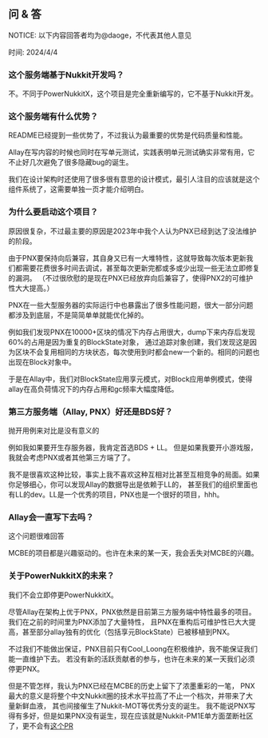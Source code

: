 ## 问 & 答

NOTICE: 以下内容回答者均为@daoge，不代表其他人意见

时间: 2024/4/4

### 这个服务端基于Nukkit开发吗？

不。不同于PowerNukkitX，这个项目是完全重新编写的，它不基于Nukkit开发。

### 这个服务端有什么优势？

README已经提到一些优势了，不过我认为最重要的优势是代码质量和性能。

Allay在写内容的时候也同时在写单元测试，实践表明单元测试确实非常有用，它不止好几次避免了很多隐藏bug的诞生。

我们在设计架构时还使用了很多很有意思的设计模式，最引人注目的应该就是这个组件系统了，这需要单独一页才能介绍明白。

### 为什么要启动这个项目？

原因很复杂，不过最主要的原因是2023年中我个人认为PNX已经到达了没法维护的阶段。

由于PNX要保持向后兼容，其自身又已有一大堆特性，这就导致每次版本更新我们都需要花费很多时间去调试，甚至每次更新完都或多或少出现一些无法立即修复的漏洞。
（不过很欣慰的是现在PNX已经放弃向后兼容了，使得PNX2的可维护性大大提高。）

PNX在一些大型服务器的实际运行中也暴露出了很多性能问题，很大一部分问题都涉及到底层，不是简简单单就能优化掉的。

例如我们发现PNX在10000+区块的情况下内存占用很大，dump下来内存后发现60%的占用是因为重复的BlockState对象，
通过追踪对象创建，我们发现这是因为区块不会复用相同的方块状态，每次使用到时都会new一个新的。相同的问题也出现在Block对象中。

于是在Allay中，我们对BlockState应用享元模式，对Block应用单例模式，使得allay在高负荷情况下的内存占用和gc频率大幅度降低。

### 第三方服务端（Allay, PNX）好还是BDS好？

抛开用例来对比是没有意义的

例如我如果要开生存服务器，我肯定首选BDS + LL。
但是如果我要开小游戏服，我就会考虑PNX或者其他第三方端了了。

我不是很喜欢这种比较，事实上我不喜欢这种互相对比甚至互相竞争的局面。如果你足够细心，你可以发现Allay的数据导出是依赖于LL的，
甚至我们的组织里面也有LL的dev。LL是一个优秀的项目，PNX也是一个很好的项目，hhh。

### Allay会一直写下去吗？

这个问题很难回答

MCBE的项目都是兴趣驱动的。也许在未来的某一天，我会丢失对MCBE的兴趣。

### 关于PowerNukkitX的未来？

我们不会立即停更PowerNukkitX。

尽管Allay在架构上优于PNX，PNX依然是目前第三方服务端中特性最多的项目。我们在之前的时间里为PNX添加了大量特性，
且PNX在重构后可维护性已大大提高，甚至部分allay独有的优化（包括享元BlockState）已被移植到PNX。

不过我们不能做出保证，PNX目前只有Cool_Loong在积极维护，我不能保证我们能一直维护下去。
若没有新的活跃贡献者的参与，也许在未来的某一天我们必须停更PNX。

但是不管怎样，我认为PNX已经在MCBE的历史上留下了浓墨重彩的一笔，
PNX最大的意义是将整个中文Nukkit圈的技术水平拉高了不止一个档次，并带来了大量新鲜血液，
其也间接催生了Nukkit-MOT等优秀分支的诞生。
我不能说PNX写得有多好，但是如果PNX没有诞生，现在应该就是Nukkit-PM1E单方面垄断社区了，更不会有[这个PR](https://github.com/CloudburstMC/Nukkit/pull/2175)